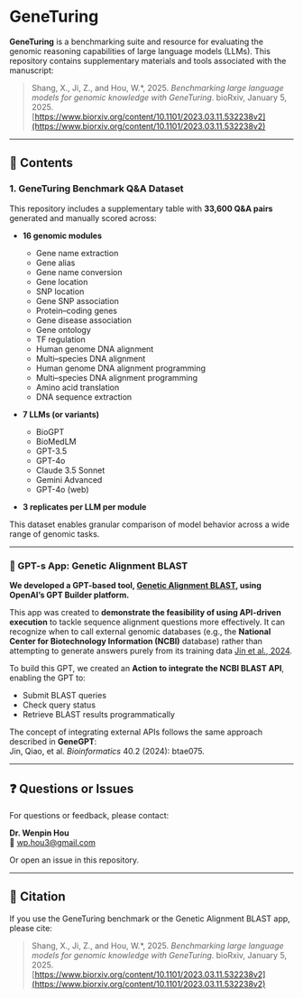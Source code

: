 # GeneTuring

**GeneTuring** is a benchmarking suite and resource for evaluating the genomic reasoning capabilities of large language models (LLMs). This repository contains supplementary materials and tools associated with the manuscript:

> Shang, X., Ji, Z., and Hou, W.*, 2025. _Benchmarking large language models for genomic knowledge with GeneTuring_. bioRxiv, January 5, 2025.  
> [https://www.biorxiv.org/content/10.1101/2023.03.11.532238v2](https://www.biorxiv.org/content/10.1101/2023.03.11.532238v2)

---

## 📁 Contents

### 1. GeneTuring Benchmark Q&A Dataset

This repository includes a supplementary table with **33,600 Q&A pairs** generated and manually scored across:

- **16 genomic modules**  
  - Gene name extraction  
  - Gene alias  
  - Gene name conversion  
  - Gene location  
  - SNP location  
  - Gene SNP association  
  - Protein–coding genes  
  - Gene disease association  
  - Gene ontology  
  - TF regulation  
  - Human genome DNA alignment  
  - Multi–species DNA alignment  
  - Human genome DNA alignment programming  
  - Multi–species DNA alignment programming  
  - Amino acid translation  
  - DNA sequence extraction

- **7 LLMs (or variants)**  
  - BioGPT  
  - BioMedLM  
  - GPT-3.5  
  - GPT-4o  
  - Claude 3.5 Sonnet  
  - Gemini Advanced  
  - GPT-4o (web)

- **3 replicates per LLM per module**

This dataset enables granular comparison of model behavior across a wide range of genomic tasks.

---

### 🌟 GPT-s App: Genetic Alignment BLAST

**We developed a GPT-based tool, [Genetic Alignment BLAST](https://chatgpt.com/g/g-67c52efdc210819190a9532f264ec9c0-genetic-alignment-blast), using OpenAI’s GPT Builder platform.**

This app was created to **demonstrate the feasibility of using API-driven execution** to tackle sequence alignment questions more effectively. It can recognize when to call external genomic databases (e.g., the **National Center for Biotechnology Information (NCBI)** database) rather than attempting to generate answers purely from its training data [Jin et al., 2024](https://doi.org/10.1093/bioinformatics/btae075).

To build this GPT, we created an **Action to integrate the NCBI BLAST API**, enabling the GPT to:
- Submit BLAST queries
- Check query status
- Retrieve BLAST results programmatically

The concept of integrating external APIs follows the same approach described in **GeneGPT**:  
Jin, Qiao, et al. _Bioinformatics_ 40.2 (2024): btae075.

---

## ❓ Questions or Issues

For questions or feedback, please contact:

**Dr. Wenpin Hou**  
📧 wp.hou3@gmail.com

Or open an issue in this repository.

---

## 📖 Citation

If you use the GeneTuring benchmark or the Genetic Alignment BLAST app, please cite:

> Shang, X., Ji, Z., and Hou, W.*, 2025. _Benchmarking large language models for genomic knowledge with GeneTuring_. bioRxiv, January 5, 2025.  
> [https://www.biorxiv.org/content/10.1101/2023.03.11.532238v2](https://www.biorxiv.org/content/10.1101/2023.03.11.532238v2)

